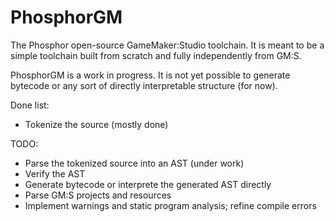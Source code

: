# PhosphorGM

The Phosphor open-source GameMaker:Studio toolchain. It is meant to be a simple toolchain built from scratch and fully independently from GM:S.

PhosphorGM is a work in progress. It is not yet possible to generate bytecode or any sort of directly interpretable structure (for now).

Done list:

- Tokenize the source (mostly done)

TODO:

- Parse the tokenized source into an AST (under work)
- Verify the AST
- Generate bytecode or interprete the generated AST directly
- Parse GM:S projects and resources
- Implement warnings and static program analysis; refine compile errors
